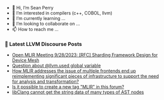 - 👋 Hi, I’m Sean Perry
- 👀 I’m interested in compilers (c++, COBOL, llvm)
- 🌱 I’m currently learning ...
- 💞️ I’m looking to collaborate on ...
- 📫 How to reach me ...

<!---
s66perry/s66perry is a ✨ special ✨ repository because its `README.md` (this file) appears on your GitHub profile.
You can click the Preview link to take a look at your changes.
--->
### 📕 Latest LLVM Discourse Posts

<!-- DISCOURSE-LLVM:START -->
- [Open MLIR Meeting 9/28/2023: [RFC] Sharding Framework Design for Device Mesh](https://discourse.llvm.org/t/open-mlir-meeting-9-28-2023-rfc-sharding-framework-design-for-device-mesh/73695#post_2)
- [Question about @llvm.used global variable](https://discourse.llvm.org/t/question-about-llvm-used-global-variable/72907#post_5)
- [How MLIR addresses the issue of multiple frontends end up reimplementing significant pieces of infrastructure to support the need for analysis and transformation?](https://discourse.llvm.org/t/how-mlir-addresses-the-issue-of-multiple-frontends-end-up-reimplementing-significant-pieces-of-infrastructure-to-support-the-need-for-analysis-and-transformation/73762#post_2)
- [Is it possible to create a new tag &quot;MLIR&quot; in this forum?](https://discourse.llvm.org/t/is-it-possible-to-create-a-new-tag-mlir-in-this-forum/73763#post_2)
- [libClang cannot get the string data of many types of AST nodes](https://discourse.llvm.org/t/libclang-cannot-get-the-string-data-of-many-types-of-ast-nodes/73757#post_3)
<!-- DISCOURSE-LLVM:END -->
